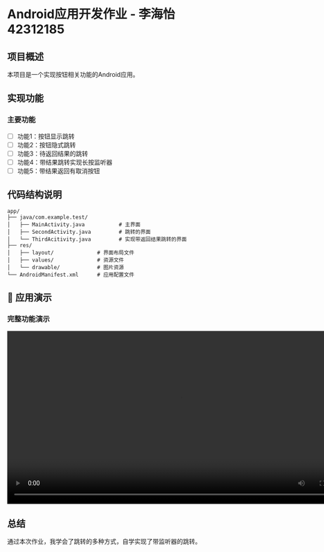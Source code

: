# Android应用开发作业 -  李海怡 42312185

## 项目概述
本项目是一个实现按钮相关功能的Android应用。

## 实现功能

###  主要功能
- [ ] 功能1：按钮显示跳转
- [ ] 功能2：按钮隐式跳转
- [ ] 功能3：待返回结果的跳转
- [ ] 功能4：带结果跳转实现长按监听器
- [ ] 功能5：带结果返回有取消按钮

## 代码结构说明

```
app/
├── java/com.example.test/
│   ├── MainActivity.java           # 主界面
│   ├── SecondActivity.java         # 跳转的界面
│   └── ThirdAcitivity.java         # 实现带返回结果跳转的界面
├── res/
│   ├── layout/              # 界面布局文件
│   ├── values/              # 资源文件
│   └── drawable/            # 图片资源
└── AndroidManifest.xml      # 应用配置文件
```

## 🎥 应用演示

### 完整功能演示
<video width="800" controls>
  <source src="effect.mp4" type="video/mp4">
</video>

## 总结
通过本次作业，我学会了跳转的多种方式，自学实现了带监听器的跳转。
